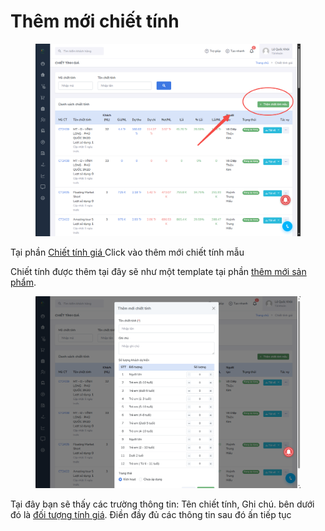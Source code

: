 # Thêm mới chiết tính

<figure><img src="../../.gitbook/assets/image (60).png" alt=""><figcaption></figcaption></figure>

Tại phần [Chiết tính giá ](chiet-tinh-gia.md)Click vào thêm mới chiết tính mẫu

Chiết tính được thêm tại đây sẽ như một template tại phần [thêm mới sản phẩm](../don-hang/them-moi-don-hang.md).

<figure><img src="../../.gitbook/assets/image (61).png" alt=""><figcaption></figcaption></figure>

Tại đây bạn sẽ thấy các trường thông tin: Tên chiết tính, Ghi chú. bên dưới đó là [đối tượng tính giá](doi-tuong-tinh-gia.md). Điền đầy đủ các thông tin sau đó ấn tiếp tục&#x20;
